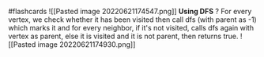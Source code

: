 #flashcards 
![[Pasted image 20220621174547.png]]
**Using DFS**
?
For every vertex, we check whether it has been visited then call dfs (with parent as -1) which marks it and for every neighbor, if it's not visited, calls dfs again with vertex as parent, else it is visited and it is not parent, then returns true.
![[Pasted image 20220621174930.png]]